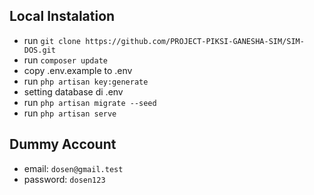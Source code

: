 ## Local Instalation

- run `git clone https://github.com/PROJECT-PIKSI-GANESHA-SIM/SIM-DOS.git`
- run `composer update`
- copy .env.example to .env
- run `php artisan key:generate`
- setting database di .env
- run `php artisan migrate --seed`
- run `php artisan serve`

## Dummy Account

- email: `dosen@gmail.test`
- password: `dosen123`